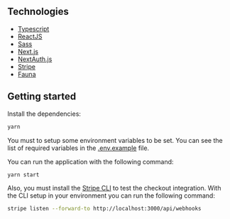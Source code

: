 ## Technologies
- [Typescript](https://typescriptlang.org/)
- [ReactJS](https://reactjs.org/)
- [Sass](https://sass-lang.com/)
- [Next.js](https://nextjs.org/)
- [NextAuth.js](https://next-auth.js.org/)
- [Stripe](https://stripe.com/)
- [Fauna](https://fauna.com/)

## Getting started

Install the dependencies:
```bash
yarn
```

You must to setup some environment variables to be set. You can see the list of required variables in the [.env.example](./.env.example) file.

You can run the application with the following command:
```bash
yarn start
```

Also, you must install the [Stripe CLI](https://stripe.com/docs/stripe-cli) to test the checkout integration. With the CLI setup in your environment you can run the following command:

```bash
stripe listen --forward-to http://localhost:3000/api/webhooks
```